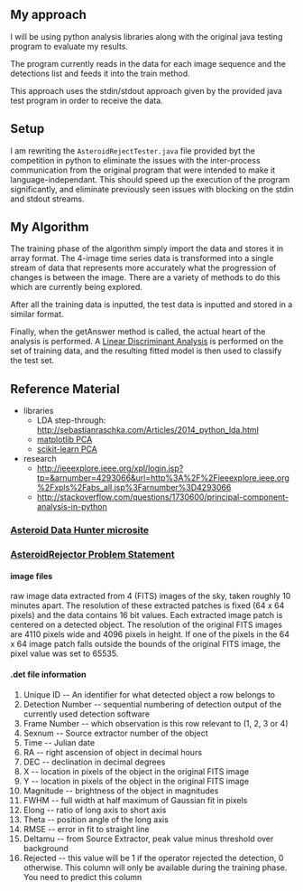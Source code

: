 ## My approach

I will be using python analysis libraries along with the original java testing program to evaluate my results.

The program currently reads in the data for each image sequence and the detections list and feeds it into the train method.

This approach uses the stdin/stdout approach given by the provided java test program in order to receive the data.

## Setup

I am rewriting the `AsteroidRejectTester.java` file provided byt the competition in python to eliminate the issues with the inter-process communication from the original program that were intended to make it language-independant. This should speed up the execution of the program significantly, and eliminate previously seen issues with blocking on the stdin and stdout streams.

## My Algorithm

The training phase of the algorithm simply import the data and stores it in array format. The 4-image time series data is transformed into a single stream of data that represents more accurately what the progression of changes is between the image. There are a variety of methods to do this which are currently being explored.

After all the training data is inputted, the test data is inputted and stored in a similar format.

Finally, when the getAnswer method is called, the actual heart of the analysis is performed. A [Linear Discriminant Analysis](http://sebastianraschka.com/Articles/2014_python_lda.html) is performed on the set of training data, and the resulting fitted model is then used to classify the test set.

## Reference Material

- libraries
  - LDA step-through: http://sebastianraschka.com/Articles/2014_python_lda.html
  - [matplotlib PCA](http://matplotlib.org/api/mlab_api.html#matplotlib.mlab.PCA)
  - [scikit-learn PCA](http://scikit-learn.org/stable/modules/generated/sklearn.decomposition.PCA.html)
- research
  - http://ieeexplore.ieee.org/xpl/login.jsp?tp=&arnumber=4293066&url=http%3A%2F%2Fieeexplore.ieee.org%2Fxpls%2Fabs_all.jsp%3Farnumber%3D4293066
  - http://stackoverflow.com/questions/1730600/principal-component-analysis-in-python


### [Asteroid Data Hunter microsite](http://www.topcoder.com/asteroids/asteroiddatahunter/)

### [AsteroidRejector Problem Statement](http://community.topcoder.com/longcontest/?module=ViewProblemStatement&rd=15948&pm=13093)

#### image files

raw image data extracted from 4 (FITS) images of the sky, taken roughly 10 minutes apart. The resolution of these extracted patches is fixed (64 x 64 pixels) and the data contains 16 bit values. Each extracted image patch is centered on a detected object. The resolution of the original FITS images are 4110 pixels wide and 4096 pixels in height. If one of the pixels in the 64 x 64 image patch falls outside the bounds of the original FITS image, the pixel value was set to 65535.

#### .det file information

1. Unique ID -- An identifier for what detected object a row belongs to
2. Detection Number -- sequential numbering of detection output of the currently used detection software
3. Frame Number -- which observation is this row relevant to (1, 2, 3 or 4)
4. Sexnum -- Source extractor number of the object
5. Time -- Julian date
6. RA -- right ascension of object in decimal hours
7. DEC -- declination in decimal degrees
8. X -- location in pixels of the object in the original FITS image
9. Y -- location in pixels of the object in the original FITS image
10. Magnitude -- brightness of the object in magnitudes
11. FWHM -- full width at half maximum of Gaussian fit in pixels
12. Elong -- ratio of long axis to short axis
13. Theta -- position angle of the long axis
14. RMSE -- error in fit to straight line
15. Deltamu -- from Source Extractor, peak value minus threshold over background
16. Rejected -- this value will be 1 if the operator rejected the detection, 0 otherwise. This column will only be available during the training phase. You need to predict this column
